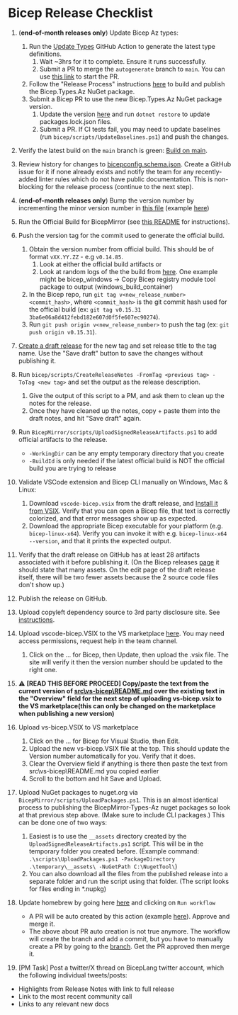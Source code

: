 # Bicep Release Checklist

1. (**end-of-month releases only**) Update Bicep Az types:
    1. Run the [Update Types](https://github.com/Azure/bicep-types-az/actions/workflows/update-types.yml) GitHub Action to generate the latest type definitions.
        1. Wait ~3hrs for it to complete. Ensure it runs successfully.
        2. Submit a PR to merge the `autogenerate` branch to `main`. You can use [this link](https://github.com/Azure/bicep-types-az/compare/main...autogenerate) to start the PR.
    1. Follow the "Release Process" instructions [here](https://msazure.visualstudio.com/One/_git/BicepMirror-Types-Az) to build and publish the Bicep.Types.Az NuGet package.
    1. Submit a Bicep PR to use the new Bicep.Types.Az NuGet package version.
        1. Update the version [here](https://github.com/Azure/bicep/blob/main/src/Bicep.Core/Bicep.Core.csproj) and run `dotnet restore` to update packages.lock.json files.
        1. Submit a PR. If CI tests fail, you may need to update baselines (run `bicep/scripts/UpdateBaselines.ps1`) and push the changes.
1. Verify the latest build on the `main` branch is green: [Build on main](https://github.com/Azure/bicep/actions/workflows/build.yml).
1. Review history for changes to [bicepconfig.schema.json](https://github.com/Azure/bicep/commits/main/src/vscode-bicep/schemas/bicepconfig.schema.json). Create a GitHub issue for it if none already exists and notify the team for any recently-added linter rules which do not have public documentation. This is non-blocking for the release process (continue to the next step).
1. (**end-of-month releases only**) Bump the version number by incrementing the minor version number in [this file](https://github.com/Azure/bicep/blob/main/version.json) (example [here](https://github.com/Azure/bicep/pull/9698))
1. Run the Official Build for BicepMirror (see [this README](https://msazure.visualstudio.com/One/_git/BicepMirror) for instructions).
1. Push the version tag for the commit used to generate the official build.
    1. Obtain the version number from official build. This should be of format `vXX.YY.ZZ` - e.g `v0.14.85`.
        1. Look at either the official build artifacts or
        2. Look at random logs of the the build from [here](https://msazure.visualstudio.com/One/_build?definitionId=182734&_a=summary). One example might be bicep_windows -> Copy Bicep registry module tool package to output (windows_build_container)
    1. In the Bicep repo, run `git tag v<new_release_number> <commit_hash>`, where `<commit_hash>` is the git commit hash used for the official build (ex: `git tag v0.15.31 3ba6e06a8d412febd182e607d0f5fe607ec90274`).
    1. Run `git push origin v<new_release_number>` to push the tag (ex: `git push origin v0.15.31`).
1. [Create a draft release](https://github.com/Azure/bicep/releases/new) for the new tag and set release title to the tag name. Use the "Save draft" button to save the changes without publishing it.
1. Run `bicep/scripts/CreateReleaseNotes -FromTag <previous tag> -ToTag <new tag>` and set the output as the release description.
    1. Give the output of this script to a PM, and ask them to clean up the notes for the release.
    1. Once they have cleaned up the notes, copy + paste them into the draft notes, and hit "Save draft" again.
1. Run `BicepMirror/scripts/UploadSignedReleaseArtifacts.ps1` to add official artifacts to the release.
    - `-WorkingDir` can be any empty temporary directory that you create
    - `-BuildId` is only needed if the latest official build is NOT the official build you are trying to release
1. Validate VSCode extension and Bicep CLI manually on Windows, Mac & Linux:
    1. Download `vscode-bicep.vsix` from the draft release, and [Install it from VSIX](https://code.visualstudio.com/docs/editor/extension-marketplace#_install-from-a-vsix). Verify that you can open a Bicep file, that text is correctly colorized, and that error messages show up as expected.
    1. Download the appropriate Bicep executable for your platform (e.g. `bicep-linux-x64`). Verify you can invoke it with e.g. `bicep-linux-x64 --version`, and that it prints the expected output.
1. Verify that the draft release on GitHub has at least 28 artifacts associated with it before publishing it. (On the Bicep releases [page](https://github.com/Azure/bicep/releases) it should state that many assets. On the edit page of the draft release itself, there will be two fewer assets because the 2 source code files don't show up.)
1. Publish the release on GitHub.
1. Upload copyleft dependency source to 3rd party disclosure site. See [instructions](https://msazure.visualstudio.com/One/_wiki/wikis/Azure%20Deployments%20Team%20Wiki/369910/Bicep-release-step-Upload-copyleft-source-to-3rd-party-disclosure-site).
1. Upload vscode-bicep.VSIX to the VS marketplace [here](https://marketplace.visualstudio.com/manage). You may need access permissions, request help in the team channel.
    1. Click on the ... for Bicep, then Update, then upload the .vsix file. The site will verify it then the version number should be updated to the right one.
1. ⚠️ **[READ THIS BEFORE PROCEED] Copy/paste the text from the current version of [src\vs-bicep\README.md](https://github.com/Azure/bicep/blob/main/src/vs-bicep/README.md) over the existing text in the "Overview" field for the next step of uploading vs-bicep.vsix to the VS marketplace(this can only be changed on the marketplace when publishing a new version)**
1. Upload vs-bicep.VSIX to VS marketplace
    1. Click on the ... for Bicep for Visual Studio, then Edit.
    1. Upload the new vs-bicep.VSIX file at the top. This should update the Version number automatically for you. Verify that it does.
    1. Clear the Overview field if anything is there then paste the text from src\vs-bicep\README.md you copied earlier
    1. Scroll to the bottom and hit Save and Upload.
1. Upload NuGet packages to nuget.org via `BicepMirror/scripts/UploadPackages.ps1`. This is an almost identical process to publishing the BicepMirror-Types-Az nuget packages so look at that previous step above. (Make sure to include CLI packages.) This can be done one of two ways:
    1. Easiest is to use the `__assets` directory created by the `UploadSignedReleaseArtifacts.ps1` script. This will be in the temporary folder you created before. (Example command: `.\scripts\UploadPackages.ps1 -PackageDirectory .\temporary\__assets\ -NuGetPath C:\NugetTool\`)
    3. You can also download all the files from the published release into a separate folder and run the script using that folder. (The script looks for files ending in *.nupkg)
1. Update homebrew by going here [here](https://github.com/Azure/homebrew-bicep/actions/workflows/update-homebrew.yml) and clicking on `Run workflow`
    - A PR will be auto created by this action (example [here](https://github.com/Azure/homebrew-bicep/pull/40)). Approve and merge it.
    - The above about PR auto creation is not true anymore. The workflow will create the branch and add a commit, but you have to manually create a PR by going to the [branch](https://github.com/Azure/homebrew-bicep/tree/update-homebrew). Get the PR approved then merge it.

1. [PM Task] Post a twitter/X thread on BicepLang twitter account, which the following individual tweets/posts:

- Highlights from Release Notes with link to full release
- Link to the most recent community call
- Links to any relevant new docs
